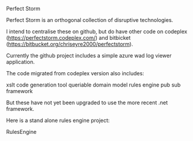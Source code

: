 Perfect Storm

Perfect Storm is an orthogonal collection of disruptive technologies.

I intend to centralise these on github, but do have other code on codeplex (https://perfectstorm.codeplex.com/) and bitbicket (https://bitbucket.org/chriseyre2000/perfectstorm).

Currently the github project includes a simple azure wad log viewer application.

The code migrated from codeplex version also includes:

xslt code generation tool
queriable domain model
rules engine
pub sub framework

But these have not yet been upgraded to use the more recent .net framework.

Here is a stand alone rules engine project:

RulesEngine

